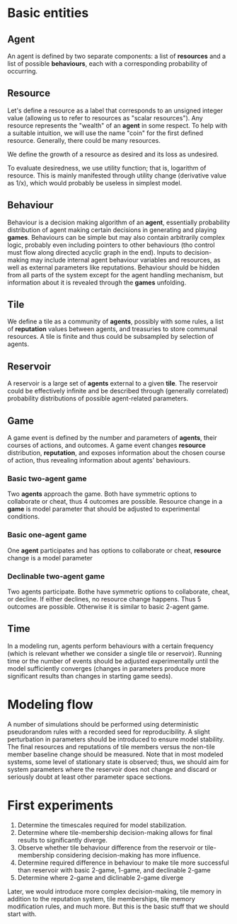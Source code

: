 # Basic entities

## Agent

An agent is defined by two separate components: a list of **resources** and a list of possible **behaviours**, each with a corresponding probability of occurring.

## Resource

Let's define a resource as a label that corresponds to an unsigned integer value (allowing us to refer to resources as "scalar resources"). Any resource represents the "wealth" of an **agent** in some respect. To help with a suitable intuition, we will use the name "coin" for the first defined resource. Generally, there could be many resources.

We define the growth of a resource as desired and its loss as undesired.

To evaluate desiredness, we use utility function; that is, logarithm of resource. This is mainly manifested through utility change (derivative value as 1/x), which would probably be useless in simplest model.

## Behaviour

Behaviour is a decision making algorithm of an **agent**, essentially probability distribution of agent making certain decisions in generating and playing **games**. Behaviours can be simple but may also contain arbitrarily complex logic, probably even including pointers to other behaviours (tho control must flow along directed acyclic graph in the end). Inputs to decision-making may include internal agent behaviour variables and resources, as well as external parameters like reputations. Behaviour should be hidden from all parts of the system except for the agent handling mechanism, but information about it is revealed through the **games** unfolding.

## Tile

We define a tile as a community of **agents**, possibly with some rules, a list of **reputation** values between agents, and treasuries to store communal resources. A tile is finite and thus could be subsampled by selection of agents.

## Reservoir

A reservoir is a large set of **agents** external to a given **tile**. The reservoir could be effectively infinite and be described through (generally correlated) probability distributions of possible agent-related parameters.

## Game

A game event is defined by the number and parameters of **agents**, their courses of actions, and outcomes. A game event changes **resource** distribution, **reputation**, and exposes information about the chosen course of action, thus revealing information about agents' behaviours.

### Basic two-agent game

Two **agents** approach the game. Both have symmetric options to collaborate or cheat, thus 4 outcomes are possible. Resource change in a **game** is model parameter that should be adjusted to experimental conditions.

### Basic one-agent game

One **agent** participates and has options to collaborate or cheat, **resource** change is a model parameter

### Declinable two-agent game

Two agents participate. Bothe have symmetric options to collaborate, cheat, or decline. If either declines, no resource change happens. Thus 5 outcomes are possible. Otherwise it is similar to basic 2-agent game.

## Time

In a modeling run, agents perform behaviours with a certain frequency (which is relevant whether we consider a single tile or reservoir). Running time or the number of events should be adjusted experimentally until the model sufficiently converges (changes in parameters produce more significant results than changes in starting game seeds).

# Modeling flow

A number of simulations should be performed using deterministic pseudorandom rules with a recorded seed for reproducibility. A slight perturbation in parameters should be introduced to ensure model stability. The final resources and reputations of tile members versus the non-tile member baseline change should be measured. Note that in most modeled systems, some level of stationary state is observed; thus, we should aim for system parameters where the reservoir does not change and discard or seriously doubt at least other parameter space sections.

# First experiments

1. Determine the timescales required for model stabilization.
2. Determine where tile-membership decision-making allows for final results to significantly diverge.
3. Observe whether tile behaviour difference from the reservoir or tile-membership considering decision-making has more influence.
4. Determine required difference in behaviour to make tile more successful than reservoir with basic 2-game, 1-game, and declinable 2-game
5. Determine where 2-game and diclinable 2-game diverge

Later, we would introduce more complex decision-making, tile memory in addition to the reputation system, tile memberships, tile memory modification rules, and much more. But this is the basic stuff that we should start with.

